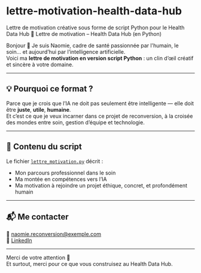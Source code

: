 # lettre-motivation-health-data-hub
Lettre de motivation créative sous forme de script Python pour le Health Data Hub
 🧠 Lettre de motivation – Health Data Hub (en Python)

Bonjour 👋 Je suis Naomie, cadre de santé passionnée par l'humain, le soin... et aujourd’hui par l’intelligence artificielle.  
Voici ma **lettre de motivation en version script Python** : un clin d’œil créatif et sincère à votre domaine.

---

## 💡 Pourquoi ce format ?

Parce que je crois que l’IA ne doit pas seulement être intelligente — elle doit être **juste**, **utile**, **humaine**.  
Et c’est ce que je veux incarner dans ce projet de reconversion, à la croisée des mondes entre soin, gestion d’équipe et technologie.

---

## 🔎 Contenu du script
Le fichier [`lettre_motivation.py`](lettre_motivation.py) décrit :
- Mon parcours professionnel dans le soin
- Ma montée en compétences vers l’IA
- Ma motivation à rejoindre un projet éthique, concret, et profondément humain

---

## 📬 Me contacter

📧 naomie.reconversion@exemple.com  
🔗 [LinkedIn](https://www.linkedin.com/in/TON-LIEN-SI-TU-EN-AS-UN)

---

Merci de votre attention 🙏  
Et surtout, merci pour ce que vous construisez au Health Data Hub.
